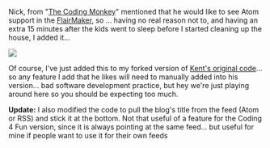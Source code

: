 Nick, from "[The Coding Monkey](http://thecodingmonkey.blogspot.com)" mentioned that he would like to see Atom support in the [FlairMaker](http://blogs.duncanmackenzie.net/duncanma/archive/2005/10/15/3101.aspx), so ... having no real reason not to, and having an extra 15 minutes after the kids went to sleep before I started cleaning up the house, I added it...

[<img src="http://eris1109.si-xios.info/FlairMaker.ashx?atom=http://thecodingmonkey.blogspot.com/atom.xml" border="0" />](http://thecodingmonkey.blogspot.com)

Of course, I've just added this to my forked version of [Kent's original code](http://www.acmebinary.com/blogs/kent/archive/2005/10/07/273.aspx)... so any feature I add that he likes will need to manually added into his version... bad software development practice, but hey we're just playing around here so you should be expecting too much.

**Update:** I also modified the code to pull the blog's title from the feed (Atom or RSS) and stick it at the bottom. Not that useful of a feature for the Coding 4 Fun version, since it is always pointing at the same feed... but useful for mine if people want to use it for their own feeds